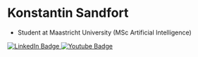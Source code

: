 # Konstantin Sandfort

- Student at Maastricht University (MSc Artificial Intelligence)

<div id="badges">
  <a href="www.linkedin.com/in/konstantin-sandfort">
    <img src="https://img.shields.io/badge/LinkedIn-blue?style=for-the-badge&logo=linkedin&logoColor=white" alt="LinkedIn Badge"/>
  </a>
  <a href="https://www.youtube.com/channel/UC84YEZqcQR9RWbZv8-qLubg">
    <img src="https://img.shields.io/badge/YouTube-red?style=for-the-badge&logo=youtube&logoColor=white" alt="Youtube Badge"/>
  </a>
</div>

